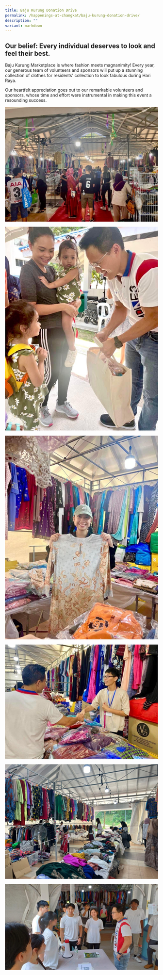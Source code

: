 ```yaml
---
title: Baju Kurung Donation Drive
permalink: /happenings-at-changkat/baju-kurung-donation-drive/
description: ""
variant: markdown
---
```

## Our belief: Every individual deserves to look and feel their best. 

Baju Kurung Marketplace is where fashion meets magnanimity! Every year, our generous team of volunteers and sponsors will put up a stunning collection of clothes for residents' collection to look fabulous during Hari Raya. 

Our heartfelt appreciation goes out to our remarkable volunteers and sponsors, whose time and effort were instrumental in making this event a resounding success.

![](/images/img-3684.JPG)

![](/images/img-3682.JPG)

![](/images/img-3681.JPG)

![](/images/img-3683.JPG)

![](/images/IMG_4658.jpg)

![](/images/IMG_4659.jpg)